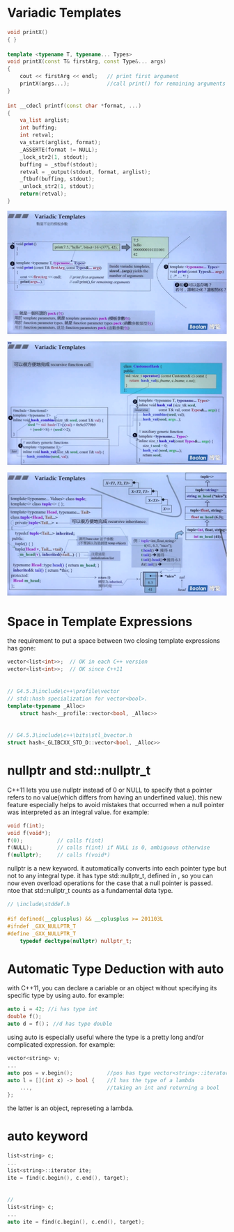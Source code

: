 # Variadic Templates

```cpp
void printX()
{ }

template <typename T, typename... Types>
void printX(const T& firstArg, const Type&... args)
{
    cout << firstArg << endl;	// print first argument
    printX(args...);			//call print() for remaining arguments
}

int __cdecl printf(const char *format, ...)
{
    va_list arglist;
    int buffing;
    int retval;
    va_start(arglist, format);
    _ASSERTE(format != NULL);
    _lock_str2(1, stdout);
    buffing = _stbuf(stdout);
    retval = _output(stdout, format, arglist);
    _ftbuf(buffing, stdout);
    _unlock_str2(1, stdout);
    return(retval);
}
```



![image-20230327195442419](assets/image-20230327195442419.png)



![image-20230327195503357](assets/image-20230327195503357.png)



![image-20230327195627110](assets/image-20230327195627110.png)



# Space in Template Expressions

the requirement to put a space between two closing template expressions has gone:

```cpp
vector<list<int>>;	// OK in each C++ version
vector<list<int>>;	// OK since C++11


// G4.5.3\include\c++\profile\vector
// std::hash specialization for vector<bool>.
template<typename _Alloc>
	struct hash<__profile::vector<bool, _Alloc>>
        

// G4.5.3\include\c++\bits\stl_bvector.h
struct hash<_GLIBCXX_STD_D::vector<bool, _Alloc>>
```



# nullptr and std::nullptr_t

C++11 lets you use nullptr instead of 0 or NULL to specify that a pointer refers to no value(which differs from having an underfined value). this new feature especially helps to avoid mistakes that occurred when a null pointer was interpreted as an integral value. for example:

```cpp
void f(int);
void f(void*);
f(0);			// calls f(int)
f(NULL);		// calls f(int) if NULL is 0, ambiguous otherwise
f(nullptr);		// calls f(void*)
```

nullptr is a new keyword. it automatically converts into each pointer type but not to any integral type. it has type std::nullptr_t, defined in <cstddef>, so you can now even overload operations for the case that a null pointer is passed. ntoe that std::nullptr_t counts as a fundamental data type.

```cpp
// \include\stddef.h

#if defined(__cplusplus) && __cplusplus >= 201103L
#ifndef _GXX_NULLPTR_T
#define _GXX_NULLPTR_T
	typedef decltype(nullptr) nullptr_t;
```



# Automatic Type Deduction with auto

with C++11, you can declare a cariable or an object without specifying its specific type by using auto. for example:

```cpp
auto i = 42; //i has type int
double f();
auto d = f()； //d has type double
```

using auto is especially useful where the type is a pretty long and/or complicated expression. for example:

```cpp
vector<string> v;
...
auto pos = v.begin();			//pos has type vector<string>::iterator
auto l = [](int x) -> bool {	//l has the type of a lambda
    ...,						//taking an int and returning a bool
};
```

the latter is an object, represeting a lambda.



# auto keyword

```cpp
list<string> c;
...
list<string>::iterator ite;
ite = find(c.begin(), c.end(), target);


//
list<string> c;
...
auto ite = find(c.begin(), c.end(), target);
```

